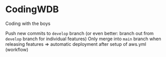 # CodingWDB
Coding with the boys

Push new commits to `develop` branch (or even better: branch out from ``develop`` branch for individual features)
Only merge into ``main`` branch when releasing features => automatic deployment after setup of aws.yml (workflow)
